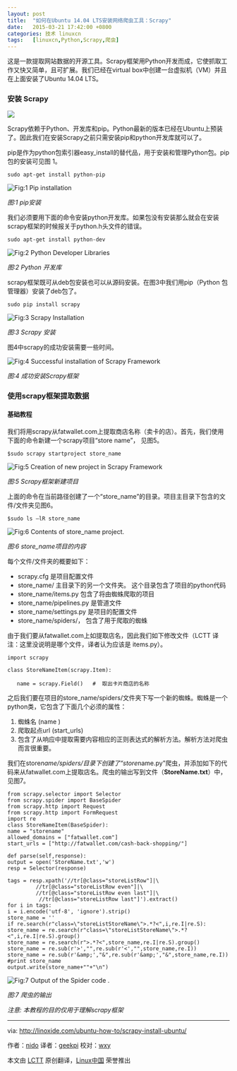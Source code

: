 ```yaml
---
layout: post
title:	"如何在Ubuntu 14.04 LTS安装网络爬虫工具：Scrapy"
date:	2015-03-21 17:42:00 +0800 
categories:	技术 linuxcn 
tags:	[linuxcn,Python,Scrapy,爬虫]
---
```



这是一款提取网站数据的开源工具。Scrapy框架用Python开发而成，它使抓取工作又快又简单，且可扩展。我们已经在virtual box中创建一台虚拟机（VM）并且在上面安装了Ubuntu 14.04 LTS。


### 安装 Scrapy


![](/Asserts/Images//attachment/album/201503/21/174213pc6aqwfzf81qnzga.jpg)


Scrapy依赖于Python、开发库和pip。Python最新的版本已经在Ubuntu上预装了。因此我们在安装Scrapy之前只需安装pip和python开发库就可以了。


pip是作为python包索引器easy\_install的替代品，用于安装和管理Python包。pip包的安装可见图 1。



```
sudo apt-get install python-pip

```

![Fig:1 Pip installation](/Asserts/Images//attachment/album/201503/21/174230mh16gvlvhzzl6urt.png)


*图:1 pip安装*


我们必须要用下面的命令安装python开发库。如果包没有安装那么就会在安装scrapy框架的时候报关于python.h头文件的错误。



```
sudo apt-get install python-dev

```

![Fig:2 Python Developer Libraries](/Asserts/Images//attachment/album/201503/21/174231qahzo63dabnbaby8.png)


*图:2 Python 开发库*


scrapy框架既可从deb包安装也可以从源码安装。在图3中我们用pip（Python 包管理器）安装了deb包了。



```
sudo pip install scrapy 

```

![Fig:3 Scrapy Installation](/Asserts/Images//attachment/album/201503/21/174232nb8xy0ylvzb5umnt.png)


*图:3 Scrapy 安装*


图4中scrapy的成功安装需要一些时间。


![Fig:4 Successful installation of Scrapy Framework](/Asserts/Images//attachment/album/201503/21/174234aczsnbic07gsngss.png)


*图:4 成功安装Scrapy框架*


### 使用scrapy框架提取数据


#### 基础教程


我们将用scrapy从fatwallet.com上提取商店名称（卖卡的店）。首先，我们使用下面的命令新建一个scrapy项目“store name”， 见图5。



```
$sudo scrapy startproject store_name

```

![Fig:5 Creation of new project in Scrapy Framework](/Asserts/Images//attachment/album/201503/21/174237ldhdytd10yg44hyh.png)


*图:5 Scrapy框架新建项目*


上面的命令在当前路径创建了一个“store\_name”的目录。项目主目录下包含的文件/文件夹见图6。



```
$sudo ls –lR store_name

```

![Fig:6 Contents of store_name project.](/Asserts/Images//attachment/album/201503/21/174240dhzs3aa7df3s0shu.png)


*图:6 store\_name项目的内容*


每个文件/文件夹的概要如下：


* scrapy.cfg 是项目配置文件
* store\_name/ 主目录下的另一个文件夹。 这个目录包含了项目的python代码
* store\_name/items.py 包含了将由蜘蛛爬取的项目
* store\_name/pipelines.py 是管道文件
* store\_name/settings.py 是项目的配置文件
* store\_name/spiders/， 包含了用于爬取的蜘蛛


由于我们要从fatwallet.com上如提取店名，因此我们如下修改文件（LCTT 译注：这里没说明是哪个文件，译者认为应该是 items.py）。



```
import scrapy

class StoreNameItem(scrapy.Item):

   name = scrapy.Field()   #  取出卡片商店的名称

```

之后我们要在项目的store\_name/spiders/文件夹下写一个新的蜘蛛。蜘蛛是一个python类，它包含了下面几个必须的属性：


1. 蜘蛛名 (name )
2. 爬取起点url (start\_urls)
3. 包含了从响应中提取需要内容相应的正则表达式的解析方法。解析方法对爬虫而言很重要。


我们在store*name/spiders/目录下创建了“store*name.py”爬虫，并添加如下的代码来从fatwallet.com上提取店名。爬虫的输出写到文件（**StoreName.txt**）中，见图7。



```
from scrapy.selector import Selector
from scrapy.spider import BaseSpider
from scrapy.http import Request
from scrapy.http import FormRequest
import re
class StoreNameItem(BaseSpider):
name = "storename"
allowed_domains = ["fatwallet.com"]
start_urls = ["http://fatwallet.com/cash-back-shopping/"]

def parse(self,response):
output = open('StoreName.txt','w')
resp = Selector(response)

tags = resp.xpath('//tr[@class="storeListRow"]|\
         //tr[@class="storeListRow even"]|\
         //tr[@class="storeListRow even last"]|\
          //tr[@class="storeListRow last"]').extract()
for i in tags:
i = i.encode('utf-8', 'ignore').strip()
store_name = ''
if re.search(r"class=\"storeListStoreName\">.*?<",i,re.I|re.S):
store_name = re.search(r"class=\"storeListStoreName\">.*?<",i,re.I|re.S).group()
store_name = re.search(r">.*?<",store_name,re.I|re.S).group()
store_name = re.sub(r'>',"",re.sub(r'<',"",store_name,re.I))
store_name = re.sub(r'&amp;',"&",re.sub(r'&amp;',"&",store_name,re.I))
#print store_name
output.write(store_name+""+"\n")

```

![Fig:7 Output of the Spider code .](/Asserts/Images//attachment/album/201503/21/174242z4g4b5bxg4p9s4ga.png)


*图:7 爬虫的输出*


*注意: 本教程的目的仅用于理解scrapy框架*




---


via: <http://linoxide.com/ubuntu-how-to/scrapy-install-ubuntu/>


作者：[nido](http://linoxide.com/author/naveeda/) 译者：[geekpi](https://github.com/geekpi) 校对：[wxy](https://github.com/wxy)


本文由 [LCTT](https://github.com/LCTT/TranslateProject) 原创翻译，[Linux中国](http://linux.cn/) 荣誉推出
